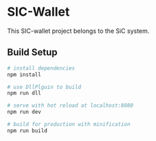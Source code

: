 # SIC-Wallet

This SIC-wallet project belongs to the SiC system.

## Build Setup

``` bash
# install dependencies
npm install

# use DllPlguin to build
npm run dll

# serve with hot reload at localhost:8080
npm run dev

# build for production with minification
npm run build

```
